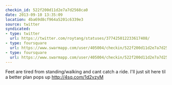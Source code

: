 ```yaml
---
checkin_id: 522f200d11d2e7a7d2568ca0
date: 2013-09-10 13:35:09
location: 4ba69d8cf964a5201c6339e3
source: twitter
syndicated:
- type: twitter
  url: https://twitter.com/roytang/statuses/377425012233617408/
- type: foursquare
  url: https://www.swarmapp.com/user/405004/checkin/522f200d11d2e7a7d2568ca0?s=UMU1kXZwCCPngE_10KgTrj-JUO8&ref=tw
- type: foursquare
  url: https://www.swarmapp.com/user/405004/checkin/522f200d11d2e7a7d2568ca0?s=UMU1kXZwCCPngE_10KgTrj-JUO8&ref=tw
---
```


Feet are tired from standing/walking and cant catch a ride. I'll just sit here til a better plan pops up http://4sq.com/1d2vzyM